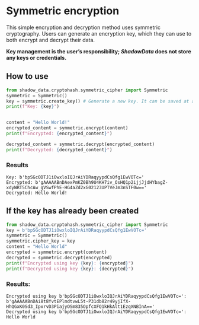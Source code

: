 # Symmetric encryption

This simple encryption and decryption method uses symmetric cryptography. Users can generate an encryption key, which they can use to both encrypt and decrypt their data.

**Key management is the user’s responsibility; _ShadowData_ does not store any keys or credentials.**
## How to use

```python
from shadow_data.cryptohash.symmetric_cipher import Symmetric
symmetric = Symmetric()
key = symmetric.create_key() # Generate a new key. It can be saved at a safe place to be used later
print(f"Key: {key}")


content = "Hello World!"
encrypted_content = symmetric.encrypt(content)
print(f"Encrypted: {encrypted_content}")

decrypted_content = symmetric.decrypt(encrypted_content)
print(f"Decrypted: {decrypted_content}")
```
### Results
```plain
Key: b'bpSGcODTJ1iOwxloIQJrAiYDRaqyypdCsQfg1EwVOTc='
Encrypted: b'gAAAAABnDAexPmKZ0Bh9U4KH7iv_OsHQ1p2ijjJjdHYbagZ-xdyWRT5ChcAw_gVSwfPhE-HG4aZd2xG02123UPTVeJm3nSTF0w=='
Decrypted: Hello World!
```

## If the key has already been created 

```python
from shadow_data.cryptohash.symmetric_cipher import Symmetric
key = b'bpSGcODTJ1iOwxloIQJrAiYDRaqyypdCsQfg1EwVOTc='
symmetric = Symmetric()
symmetric.cipher_key = key
content = "Hello World"
encrypted = symmetric.encrypt(content)
decrypted = symmetric.decrypt(encrypted)
print(f"Encrypted using key {key}: {encrypted}")
print(f"Decrypted using key {key}: {decrypted}")

```

### Results:
```
Encrypted using key b'bpSGcODTJ1iOwxloIQJrAiYDRaqyypdCsQfg1EwVOTc=': b'gAAAAABnDAi8t8YvtEPlmdtvwL5t-P31db82r49yjIfX-HhQGxK0Sd3_IpxrvD3PiajyOSm835OpfcXFQ1kHkAlt1EzqXNBInA=='
Decrypted using key b'bpSGcODTJ1iOwxloIQJrAiYDRaqyypdCsQfg1EwVOTc=': Hello World
```